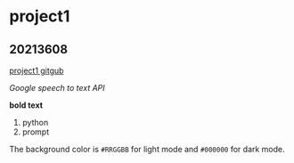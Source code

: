 # project1
## 20213608

[project1 gitgub](https://github.com/ynl01/project1#readme)

_Google speech to text API_


**bold text**

1. python
1. prompt


The background color is `#RRGGBB` for light mode and `#000000` for dark mode.
